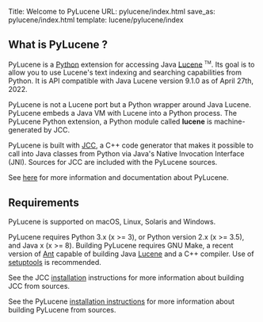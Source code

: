 Title: Welcome to PyLucene
URL: pylucene/index.html
save_as: pylucene/index.html
template: lucene/pylucene/index

## What is PyLucene ?

PyLucene is a [Python](https://www.python.org) extension for accessing Java
[Lucene](https://lucene.apache.org/java/)
<span style="vertical-align: super; font-size: xx-small">TM</span>. Its goal
is to allow you to use Lucene's text indexing and searching capabilities from
Python. It is API compatible with Java Lucene version 9.1.0 as of April 27th,
2022.

PyLucene is not a Lucene port but a Python wrapper around Java Lucene. PyLucene
embeds a Java VM with Lucene into a Python process. The PyLucene Python extension,
a Python module called **lucene** is machine-generated by JCC.

PyLucene is built with [JCC](jcc/index.html), a C++ code generator that makes it
possible to call into Java classes from Python via Java's Native Invocation
Interface (JNI). Sources for JCC are included with the PyLucene sources.

See [here](features.html) for more information and documentation about PyLucene.

## Requirements

PyLucene is supported on macOS, Linux, Solaris and Windows.

PyLucene requires Python 3.x (x >= 3), or Python version 2.x (x >= 3.5), and
Java x (x >= 8). Building PyLucene requires GNU Make, a recent version of
[Ant](https://ant.apache.org) capable of building Java
[Lucene](https://lucene.apache.org/java/) and a C++ compiler. Use of
[setuptools](https://pypi.python.org/pypi/setuptools) is recommended.

See the JCC [installation](jcc/install.html) instructions for more information
about building JCC from sources.

See the PyLucene [installation instructions](install.html) for more information
about building PyLucene from sources.
